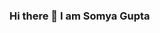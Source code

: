 ### Hi there 👋 I am Somya Gupta

<!--
**S0mya2000/S0mya2000** is a ✨ _special_ ✨ repository because its `README.md` (this file) appears on your GitHub profile.

Here are some ideas to get you started:

- 🔭 I’m currently working in the field of Data science. 
- 🌱 I’m currently learning Machine Learning in Python and R, Data Visualization tools such as Tableau and SQL. 
- 👯 I’m looking to collaborate on projects related to Supervised and Unsupervised learning.
- 📫 How to reach me: 
- somyagupt00@gmail.com
- 😄 Pronouns: She/Her
